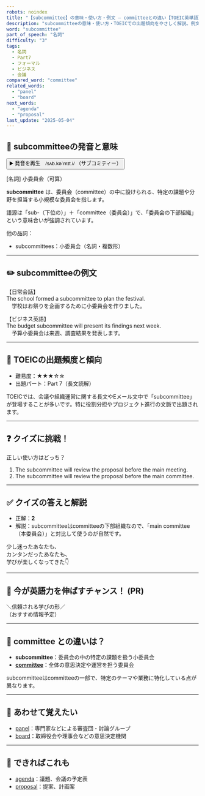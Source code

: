 ```yaml
---
robots: noindex
title: "【subcommittee】の意味・使い方・例文 ― committeeとの違い【TOEIC英単語】"
description: "subcommitteeの意味・使い方・TOEICでの出題傾向をやさしく解説。例文・クイズ付きでcommitteeとの違いもわかりやすく学べます。"
word: "subcommittee"
part_of_speech: "名詞"
difficulty: "3"
tags:
  - 名詞
  - Part7
  - フォーマル
  - ビジネス
  - 会議
compared_word: "committee"
related_words:
  - "panel"
  - "board"
next_words:
  - "agenda"
  - "proposal"
last_update: "2025-05-04"
---
```


## 🔰 subcommitteeの発音と意味

<button class="play-audio" onclick="playTTS('subcommittee')">
  <span class="play-audio-main">
    ▶️ 発音を再生　/sʌb.kəˈmɪt.i/
  </span>
  <span class="play-audio-sub">
    （サブコミティー）
  </span>
</button>

[名詞] 小委員会（可算）

**subcommittee** は、委員会（committee）の中に設けられる、特定の課題や分野を担当する小規模な委員会を指します。

語源は「sub-（下位の）」＋「committee（委員会）」で、「委員会の下部組織」という意味合いが強調されています。

他の品詞：  
- subcommittees：小委員会（名詞・複数形）

---

## ✏️ subcommitteeの例文

【日常会話】  
The school formed a subcommittee to plan the festival.  
　学校はお祭りを企画するために小委員会を作りました。

【ビジネス英語】  
The budget subcommittee will present its findings next week.  
　予算小委員会は来週、調査結果を発表します。

---

## 🎯 TOEICの出題頻度と傾向

- 難易度：★★★☆☆
- 出題パート：Part 7（長文読解）

TOEICでは、会議や組織運営に関する長文やEメール文中で「subcommittee」が登場することが多いです。特に役割分担やプロジェクト進行の文脈で出題されます。

---

## ❓ クイズに挑戦！

正しい使い方はどっち？

1. The subcommittee will review the proposal before the main meeting.  
2. The subcommittee will review the proposal before the main committee.

---

## ✅ クイズの答えと解説

- 正解：**2**
- 解説：subcommitteeはcommitteeの下部組織なので、「main committee（本委員会）」と対比して使うのが自然です。

少し迷ったあなたも、  
カンタンだったあなたも、  
学びが楽しくなってきた👇️

---

## 🚀 今が英語力を伸ばすチャンス！ (PR)

<div class="info-center">
＼信頼される学びの形／<br>  
（おすすめ情報予定）
</div>

---

## 🤔  committee との違いは？

- **subcommittee**：委員会の中の特定の課題を扱う小委員会
- **[committee](/committee)**：全体の意思決定や運営を担う委員会

subcommitteeはcommitteeの一部で、特定のテーマや業務に特化している点が異なります。

---

## 🧩 あわせて覚えたい

- [panel](/panel)：専門家などによる審査団・討論グループ
- [board](/board)：取締役会や理事会などの意思決定機関

---

## 📖 できればこれも

- [agenda](/agenda)：議題、会議の予定表
- [proposal](/proposal)：提案、計画案

<!-- cvid: aid43_bid44 -->
